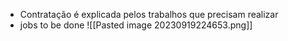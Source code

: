 - Contratação é explicada pelos trabalhos que precisam realizar
- jobs to be done
![[Pasted image 20230919224653.png]]